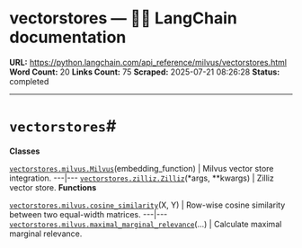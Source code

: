 # vectorstores — 🦜🔗 LangChain  documentation

**URL:** https://python.langchain.com/api_reference/milvus/vectorstores.html
**Word Count:** 20
**Links Count:** 75
**Scraped:** 2025-07-21 08:26:28
**Status:** completed

---

# `vectorstores`\#

**Classes**

[`vectorstores.milvus.Milvus`](https://python.langchain.com/api_reference/milvus/vectorstores/langchain_milvus.vectorstores.milvus.Milvus.html#langchain_milvus.vectorstores.milvus.Milvus "langchain_milvus.vectorstores.milvus.Milvus")\(embedding\_function\) | Milvus vector store integration.   ---|---   [`vectorstores.zilliz.Zilliz`](https://python.langchain.com/api_reference/milvus/vectorstores/langchain_milvus.vectorstores.zilliz.Zilliz.html#langchain_milvus.vectorstores.zilliz.Zilliz "langchain_milvus.vectorstores.zilliz.Zilliz")\(\*args, \*\*kwargs\) | Zilliz vector store.      **Functions**

[`vectorstores.milvus.cosine_similarity`](https://python.langchain.com/api_reference/milvus/vectorstores/langchain_milvus.vectorstores.milvus.cosine_similarity.html#langchain_milvus.vectorstores.milvus.cosine_similarity "langchain_milvus.vectorstores.milvus.cosine_similarity")\(X, Y\) | Row-wise cosine similarity between two equal-width matrices.   ---|---   [`vectorstores.milvus.maximal_marginal_relevance`](https://python.langchain.com/api_reference/milvus/vectorstores/langchain_milvus.vectorstores.milvus.maximal_marginal_relevance.html#langchain_milvus.vectorstores.milvus.maximal_marginal_relevance "langchain_milvus.vectorstores.milvus.maximal_marginal_relevance")\(...\) | Calculate maximal marginal relevance.